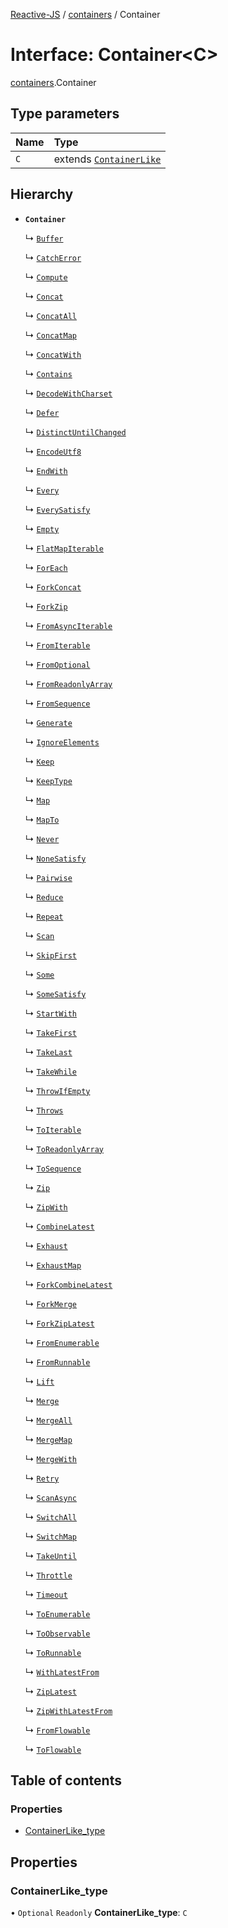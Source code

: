 [Reactive-JS](../README.md) / [containers](../modules/containers.md) / Container

# Interface: Container<C\>

[containers](../modules/containers.md).Container

## Type parameters

| Name | Type |
| :------ | :------ |
| `C` | extends [`ContainerLike`](containers.ContainerLike.md) |

## Hierarchy

- **`Container`**

  ↳ [`Buffer`](containers.Buffer.md)

  ↳ [`CatchError`](containers.CatchError.md)

  ↳ [`Compute`](containers.Compute.md)

  ↳ [`Concat`](containers.Concat.md)

  ↳ [`ConcatAll`](containers.ConcatAll.md)

  ↳ [`ConcatMap`](containers.ConcatMap.md)

  ↳ [`ConcatWith`](containers.ConcatWith.md)

  ↳ [`Contains`](containers.Contains.md)

  ↳ [`DecodeWithCharset`](containers.DecodeWithCharset.md)

  ↳ [`Defer`](containers.Defer.md)

  ↳ [`DistinctUntilChanged`](containers.DistinctUntilChanged.md)

  ↳ [`EncodeUtf8`](containers.EncodeUtf8.md)

  ↳ [`EndWith`](containers.EndWith.md)

  ↳ [`Every`](containers.Every.md)

  ↳ [`EverySatisfy`](containers.EverySatisfy.md)

  ↳ [`Empty`](containers.Empty.md)

  ↳ [`FlatMapIterable`](containers.FlatMapIterable.md)

  ↳ [`ForEach`](containers.ForEach.md)

  ↳ [`ForkConcat`](containers.ForkConcat.md)

  ↳ [`ForkZip`](containers.ForkZip.md)

  ↳ [`FromAsyncIterable`](containers.FromAsyncIterable.md)

  ↳ [`FromIterable`](containers.FromIterable.md)

  ↳ [`FromOptional`](containers.FromOptional.md)

  ↳ [`FromReadonlyArray`](containers.FromReadonlyArray.md)

  ↳ [`FromSequence`](containers.FromSequence.md)

  ↳ [`Generate`](containers.Generate.md)

  ↳ [`IgnoreElements`](containers.IgnoreElements.md)

  ↳ [`Keep`](containers.Keep.md)

  ↳ [`KeepType`](containers.KeepType.md)

  ↳ [`Map`](containers.Map.md)

  ↳ [`MapTo`](containers.MapTo.md)

  ↳ [`Never`](containers.Never.md)

  ↳ [`NoneSatisfy`](containers.NoneSatisfy.md)

  ↳ [`Pairwise`](containers.Pairwise.md)

  ↳ [`Reduce`](containers.Reduce.md)

  ↳ [`Repeat`](containers.Repeat.md)

  ↳ [`Scan`](containers.Scan.md)

  ↳ [`SkipFirst`](containers.SkipFirst.md)

  ↳ [`Some`](containers.Some.md)

  ↳ [`SomeSatisfy`](containers.SomeSatisfy.md)

  ↳ [`StartWith`](containers.StartWith.md)

  ↳ [`TakeFirst`](containers.TakeFirst.md)

  ↳ [`TakeLast`](containers.TakeLast.md)

  ↳ [`TakeWhile`](containers.TakeWhile.md)

  ↳ [`ThrowIfEmpty`](containers.ThrowIfEmpty.md)

  ↳ [`Throws`](containers.Throws.md)

  ↳ [`ToIterable`](containers.ToIterable.md)

  ↳ [`ToReadonlyArray`](containers.ToReadonlyArray.md)

  ↳ [`ToSequence`](containers.ToSequence.md)

  ↳ [`Zip`](containers.Zip.md)

  ↳ [`ZipWith`](containers.ZipWith.md)

  ↳ [`CombineLatest`](rx.CombineLatest.md)

  ↳ [`Exhaust`](rx.Exhaust.md)

  ↳ [`ExhaustMap`](rx.ExhaustMap.md)

  ↳ [`ForkCombineLatest`](rx.ForkCombineLatest.md)

  ↳ [`ForkMerge`](rx.ForkMerge.md)

  ↳ [`ForkZipLatest`](rx.ForkZipLatest.md)

  ↳ [`FromEnumerable`](rx.FromEnumerable.md)

  ↳ [`FromRunnable`](rx.FromRunnable.md)

  ↳ [`Lift`](rx.Lift.md)

  ↳ [`Merge`](rx.Merge.md)

  ↳ [`MergeAll`](rx.MergeAll.md)

  ↳ [`MergeMap`](rx.MergeMap.md)

  ↳ [`MergeWith`](rx.MergeWith.md)

  ↳ [`Retry`](rx.Retry.md)

  ↳ [`ScanAsync`](rx.ScanAsync.md)

  ↳ [`SwitchAll`](rx.SwitchAll.md)

  ↳ [`SwitchMap`](rx.SwitchMap.md)

  ↳ [`TakeUntil`](rx.TakeUntil.md)

  ↳ [`Throttle`](rx.Throttle.md)

  ↳ [`Timeout`](rx.Timeout.md)

  ↳ [`ToEnumerable`](rx.ToEnumerable.md)

  ↳ [`ToObservable`](rx.ToObservable.md)

  ↳ [`ToRunnable`](rx.ToRunnable.md)

  ↳ [`WithLatestFrom`](rx.WithLatestFrom.md)

  ↳ [`ZipLatest`](rx.ZipLatest.md)

  ↳ [`ZipWithLatestFrom`](rx.ZipWithLatestFrom.md)

  ↳ [`FromFlowable`](streaming.FromFlowable.md)

  ↳ [`ToFlowable`](streaming.ToFlowable.md)

## Table of contents

### Properties

- [ContainerLike\_type](containers.Container.md#containerlike_type)

## Properties

### ContainerLike\_type

• `Optional` `Readonly` **ContainerLike\_type**: `C`
